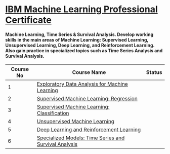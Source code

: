 # [IBM Machine Learning Professional Certificate](https://www.coursera.org/professional-certificates/ibm-machine-learning)
#### Machine Learning, Time Series & Survival Analysis. Develop working skills in the main areas of Machine Learning: Supervised Learning, Unsupervised Learning, Deep Learning, and Reinforcement Learning. Also gain practice in specialized topics such as Time Series Analysis and Survival Analysis.

| Course No | Course Name | Status |
| ----------- | ----------- | ----------- |
| 1 | [Exploratory Data Analysis for Machine Learning](https://www.coursera.org/learn/ibm-exploratory-data-analysis-for-machine-learning?specialization=ibm-machine-learning) | 
| 2 | [Supervised Machine Learning: Regression](https://www.coursera.org/learn/supervised-machine-learning-regression?specialization=ibm-machine-learning) | |
| 3 | [Supervised Machine Learning: Classification](https://www.coursera.org/learn/supervised-machine-learning-classification?specialization=ibm-machine-learning) | |
| 4 | [Unsupervised Machine Learning](https://www.coursera.org/learn/ibm-unsupervised-machine-learning?specialization=ibm-machine-learning) | |
| 5 | [Deep Learning and Reinforcement Learning](https://www.coursera.org/learn/deep-learning-reinforcement-learning?specialization=ibm-machine-learning) | |
| 6 | [Specialized Models: Time Series and Survival Analysis](https://www.coursera.org/learn/time-series-survival-analysis?specialization=ibm-machine-learning) | |
